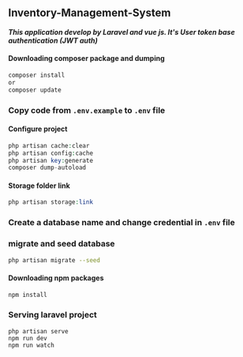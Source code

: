## Inventory-Management-System
_**This application develop by Laravel and vue js. It's User token base authentication (JWT auth)**_ 

#### Downloading composer package and dumping
~~~bash
composer install
or 
composer update
~~~

### Copy code from `.env.example` to `.env` file

#### Configure project
~~~php
php artisan cache:clear
php artisan config:cache
php artisan key:generate
composer dump-autoload
~~~

#### Storage folder link
~~~php
php artisan storage:link
~~~

### Create a database name and change credential in `.env` file

### migrate and seed database
~~~bash
php artisan migrate --seed
~~~

#### Downloading npm packages
~~~bash
npm install
~~~

### Serving laravel project
~~~
php artisan serve
npm run dev
npm run watch
~~~
